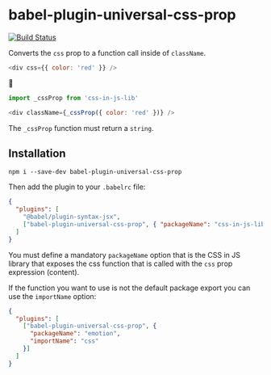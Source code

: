 # babel-plugin-universal-css-prop

[![Build Status](https://travis-ci.org/giuseppeg/babel-plugin-universal-css-prop.svg?branch=master)](https://travis-ci.org/giuseppeg/babel-plugin-universal-css-prop)

Converts the `css` prop to a function call inside of `className`.

```js
<div css={{ color: 'red' }} />
```

💫

```js
import _cssProp from 'css-in-js-lib'

<div className={_cssProp({ color: 'red' })} />
```

The `_cssProp` function must return a `string`.

## Installation

```
npm i --save-dev babel-plugin-universal-css-prop
```

Then add the plugin to your `.babelrc` file:

```JSON
{
  "plugins": [
    "@babel/plugin-syntax-jsx",
    ["babel-plugin-universal-css-prop", { "packageName": "css-in-js-lib" }]
  ]
}
```

You must define a mandatory `packageName` option that is the CSS in JS library that exposes the css function that is called with the `css` prop expression (content).

If the function you want to use is not the default package export you can use the `importName` option:

```JSON
{
  "plugins": [
    ["babel-plugin-universal-css-prop", {
      "packageName": "emotion",
      "importName": "css"
    }]
  ]
}
```
